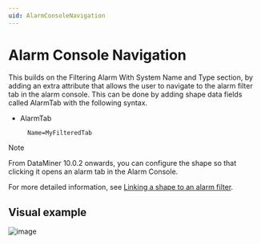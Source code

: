 ```yaml
---
uid: AlarmConsoleNavigation
---
```


# Alarm Console Navigation

This builds on the Filtering Alarm With System Name and Type section, by adding an extra attribute that allows the user to navigate to the alarm filter tab in the alarm console. This can be done by adding shape data fields called AlarmTab with the following syntax.

- AlarmTab

    ```xml
      Name=MyFilteredTab
    ```

> [!NOTE]
> From DataMiner 10.0.2 onwards, you can configure the shape so that clicking it opens an alarm tab in the Alarm Console.

For more detailed information, see [Linking a shape to an alarm filter](xref:Linking_a_shape_to_an_alarm_filter).

## Visual example

![image](~/user-guide/images/EPM_alarm_console_navigation_example.png)
